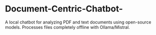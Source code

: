 # Document-Centric-Chatbot-
A local chatbot for analyzing PDF and text documents using open-source models. Processes files completely offline with Ollama/Mistral.
